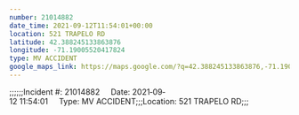 ```yaml
---
number: 21014882
date_time: 2021-09-12T11:54:01+00:00
location: 521 TRAPELO RD
latitude: 42.388245133863876
longitude: -71.19005520417824
type: MV ACCIDENT
google_maps_link: https://maps.google.com/?q=42.388245133863876,-71.19005520417824
---
```


;;;;;;Incident #: 21014882     Date: 2021‐09‐12 11:54:01     Type: MV ACCIDENT;;;Location: 521 TRAPELO RD;;;
